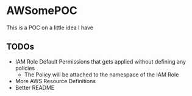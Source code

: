 # AWSomePOC
This is a POC on a little idea I have

## TODOs
* IAM Role Default Permissions that gets applied without defining any policies
  * The Policy will be attached to the namespace of the IAM Role
* More AWS Resource Definitions
* Better README